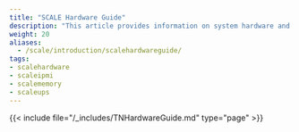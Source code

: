 ```yaml
---
title: "SCALE Hardware Guide"
description: "This article provides information on system hardware and system minimum requirements. Included information covers CPUs, storage considerations and solutions, media and controllers, device sizing and cooling, SAS expanders, and system memory." 
weight: 20
aliases:
  - /scale/introduction/scalehardwareguide/
tags:
- scalehardware
- scaleipmi
- scalememory
- scaleups
---
```


{{< include file="/_includes/TNHardwareGuide.md" type="page" >}}
